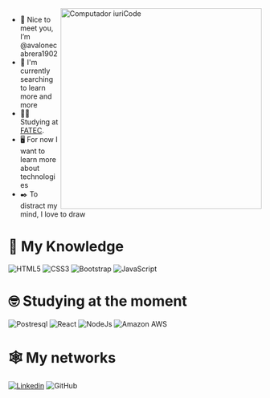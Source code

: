 


<img src="https://raw.githubusercontent.com/MicaelliMedeiros/micaellimedeiros/master/image/computer-illustration.png" min-width="400px" max-width="400px" width="400px" align="right" alt="Computador iuriCode">

- 👋 Nice to meet you, I’m @avalonecabrera1902
- 🌱 I'm currently searching to learn more and more
- 👨‍💻 Studying at [FATEC](https://fatecmm.edu.br/).
- 🖥️ For now I want to learn more about technologies
- ✒️ To distract my mind, I love to draw

# 🚀 My Knowledge

![HTML5](https://img.shields.io/badge/HTML5-E34F26?style=for-the-badge&logo=html5&logoColor=white)
![CSS3](https://img.shields.io/badge/CSS-%23007ACC?&style=for-the-badge&logo=css3&logoColor=white)
![Bootstrap](https://img.shields.io/badge/Bootstrap-563D7C?style=for-the-badge&logo=bootstrap&logoColor=white)
![JavaScript](https://img.shields.io/badge/JavaScript-F7DF1E?style=for-the-badge&logo=javascript&logoColor=black)

#  🤓 Studying at the moment

![Postresql](https://img.shields.io/badge/PostgreSQL-316192?style=for-the-badge&logo=postgresql&logoColor=white)
![React](https://img.shields.io/badge/React-20232A?style=for-the-badge&logo=react&logoColor=61DAFB)
![NodeJs](https://img.shields.io/badge/Node.js-43853D?style=for-the-badge&logo=node.js&logoColor=white)
![Amazon AWS](https://img.shields.io/badge/Amazon_AWS-232F3E?style=for-the-badge&logo=amazon-aws&logoColor=white)


# 🕸️ My networks
[![Linkedin](https://img.shields.io/badge/LinkedIn-0077B5?style=for-the-badge&logo=linkedin&logoColor=white)](https://www.linkedin.com/in/avalone-cabrera-765840225/)
![GitHub](https://img.shields.io/badge/GitHub-663399?style=for-the-badge&logo=github&logoColor=white)
